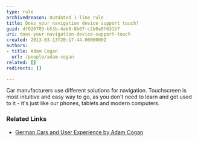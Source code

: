```yaml
---
type: rule
archivedreason: Outdated 1-line rule
title: Does your navigation device support touch?
guid: df026703-b53b-4ab0-8b07-c2b0a0f63157
uri: does-your-navigation-device-support-touch
created: 2013-03-13T20:17:44.0000000Z
authors:
- title: Adam Cogan
  url: /people/adam-cogan
related: []
redirects: []

---
```


Car manufacturers use different solutions for navigation. Touchscreen is most intuitive and easy way to go, as you don't need to learn and get used to it - it's just like our phones, tablets and modern computers.

<!--endintro-->

### Related Links




* [German Cars and User Experience by Adam Cogan](http&#58;//adamcogan.com/2012/08/13/german-cars-and-user-experience/)
